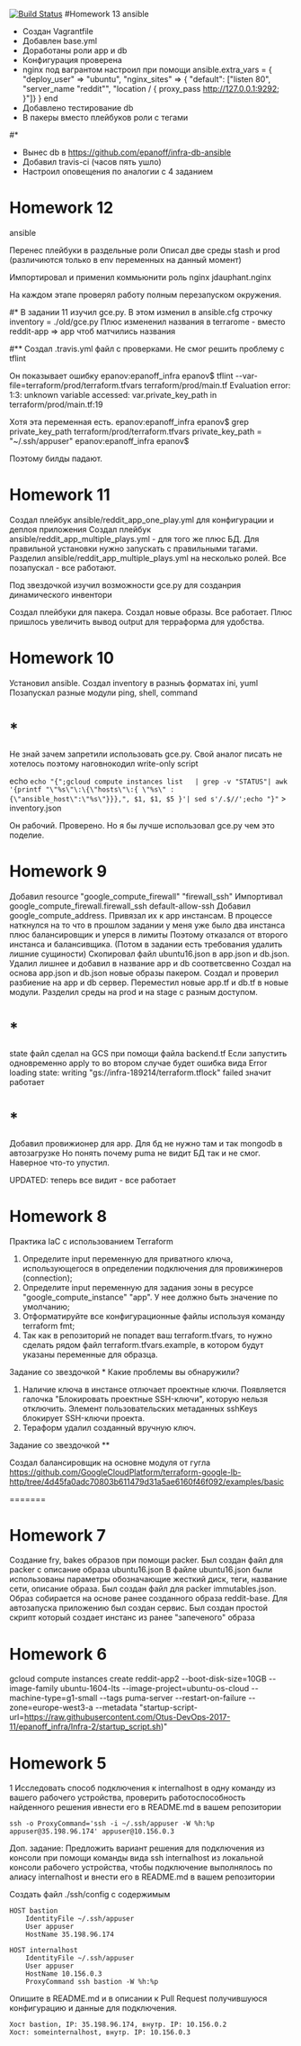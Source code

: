 [![Build Status](https://travis-ci.org/Otus-DevOps-2017-11/epanoff_infra.svg?branch=master)](https://travis-ci.org/Otus-DevOps-2017-11/epanoff_infra)
#Homework 13
ansible

* Создан Vagrantfile
* Добавлен base.yml
* Доработаны роли app и db
* Конфигурация проверена
* nginx под вагрантом настроил при помощи
      ansible.extra_vars = {
        "deploy_user" => "ubuntu",
        "nginx_sites" => { "default": ["listen 80", "server_name \"reddit\"", "location / { proxy_pass http://127.0.0.1:9292; }"]}
        }
    end
* Добавлено тестирование db
* В пакеры вместо плейбуков роли с тегами

#*
* Вынес db в https://github.com/epanoff/infra-db-ansible
* Добавил travis-ci (часов пять ушло)
* Настроил оповещения по аналогии с 4 заданием



# Homework 12
ansible

Перенес плейбуки в раздельные роли 
Описал две среды stash и prod (различиются только в env переменных на данный 
момент)

Импортировал и применил коммьюнити роль nginx jdauphant.nginx

На каждом этапе проверял работу полным перезапуском окружения.

#*
В задании 11 изучил gce.py. В этом изменил в ansible.cfg строчку
 inventory = ./old/gce.py
Плюс измененил названия в terrarome - вместо reddit-app => app чтоб матчились названия

#**
Создал .travis.yml файл с проверками. 
Не смог решить проблему с tflint

Он показывает ошибку
epanov:epanoff_infra epanov$ tflint --var-file=terraform/prod/terraform.tfvars terraform/prod/main.tf
Evaluation error: 1:3: unknown variable accessed: var.private_key_path in terraform/prod/main.tf:19

Хотя эта переменная есть.
epanov:epanoff_infra epanov$ grep private_key_path terraform/prod/terraform.tfvars
private_key_path = "~/.ssh/appuser"
epanov:epanoff_infra epanov$

Поэтому билды падают. 

# Homework 11

Создал плейбук ansible/reddit_app_one_play.yml для конфигурации и деплоя приложения
Создал плейбук  ansible/reddit_app_multiple_plays.yml - для того же плюс БД. Для правильной установки нужно запускать
с правильными тагами. 
Разделил ansible/reddit_app_multiple_plays.yml на несколько ролей.
Все позапускал - все работают. 

Под звездочкой изучил возможности gce.py для созданрия динамического инвентори

Создал плейбуки для пакера. Создал новые образы. 
Все работает. 
Плюс пришлось увеличить вывод output для терраформа для удобства.




# Homework 10
Установил ansible. Создал inventory в разныъ форматах ini, yuml
Позапускал разные модули ping, shell, command

# *
Не знай зачем запретили использовать gce.py. Свой аналог писать не хотелось
поэтому наговнокодил write-only script

echo `echo "{";gcloud compute instances list  
| grep -v "STATUS"| awk '{printf "\"%s\"\:\{\"hosts\"\:{ \"%s\" :{\"ansible_host\":\"%s\"}}},", $1, $1, $5 }'| sed s'/.$//';echo "}"`  > inventory.json

Он рабочий. Проверено. Но я бы лучше использовал gce.py чем это поделие. 


# Homework 9

Добавил resource "google_compute_firewall" "firewall_ssh"
Импортивал google_compute_firewall.firewall_ssh default-allow-ssh
Добавил google_compute_address. Привязал их к app инстансам.  В процессе наткнулся на то что в прошлом задании у меня уже было два инстанса плюс балансировщик и уперся в лимиты
Поэтому отказался от второго инстанса и балансивщика. (Потом в задании есть требования удалить лишние сущиности)
Скопировал файл ubuntu16.json в app.json и db.json. Удалил лишнее и добавил в название app и db соответсвенно
Создал на основа app.json и db.json новые образы пакером.
Создал и проверил разбиение на app и db сервер.
Переместил новые app.tf и db.tf в новые модули.
Разделил среды на prod и на stage с разным доступом.
# *
state файл сделал на GCS при помощи файла backend.tf
Если запустить одновременно apply то во втором случае будет ошибка вида
Error loading state: writing "gs://infra-189214/terraform.tflock" failed
значит работает
# *
Добавил провижионер для app. Для бд не нужно там и так mongodb в автозагрузке
Но понять почему puma не видит БД так и не смог. Наверное что-то упустил.  

UPDATED: теперь все видит - все работает
# Homework 8

Практика IaC с использованием Terraform

1. Определите input переменную для приватного ключа,
использующегося в определении подключения для
провижинеров (connection);
2. Определите input переменную для задания зоны в ресурсе
"google_compute_instance" "app". У нее должно быть значение
по умолчанию;
3. Отформатируйте все конфигурационные файлы используя
команду terraform fmt;
4. Так как в репозиторий не попадет ваш terraform.tfvars, то
нужно сделать рядом файл terraform.tfvars.example, в котором
будут указаны переменные для образца.


Задание со звездочкой *
Какие проблемы вы обнаружили?
1) Наличие ключа в инстансе отлючает проектные ключи. Появляется галочка "Блокировать проектные SSH-ключи", которую нельзя отключить. 
Элемент пользовательских метаданных sshKeys блокирует SSH-ключи проекта.
2) Тераформ удалил созданный вручную ключ. 

Задание со звездочкой **

Создал балансировщик на основне модуля от гугла https://github.com/GoogleCloudPlatform/terraform-google-lb-http/tree/4d45fa0adc70803b611479d31a5ae6160f46f092/examples/basic

=======
# Homework 7

Создание fry, bakes образов при помощи packer. 
Был создан файл для packer с описание образа ubuntu16.json
В файле ubuntu16.json были использованы параметры обозначающие жесткий диск,
теги, название сети, описание образа.
Был создан файл для packer immutables.json. Образ собирается на основе ранее
созданного образа reddit-base. Для автозапуска приложению был создан сервис.
Был создан простой скрипт который создает инстанс из ранее "запеченого" образа

# Homework 6


gcloud compute instances create reddit-app2  --boot-disk-size=10GB   --image-family ubuntu-1604-lts   --image-project=ubuntu-os-cloud   --machine-type=g1-small   --tags puma-server   --restart-on-failure   --zone=europe-west3-a --metadata "startup-script-url=https://raw.githubusercontent.com/Otus-DevOps-2017-11/epanoff_infra/Infra-2/startup_script.sh)"

# Homework 5

 1 Исследовать способ подключения к internalhost в одну команду из вашего рабочего устройства, проверить работоспособность найденного решения ивнести его в README.md в вашем репозитории
```
ssh -o ProxyCommand='ssh -i ~/.ssh/appuser -W %h:%p appuser@35.198.96.174' appuser@10.156.0.3
```
 Доп. задание: Предложить вариант решения для подключения из консоли при помощи команды вида ssh internalhost из локальной консоли рабочего устройства, чтобы подключение выполнялось по алиасу internalhost и внести его в README.md в вашем репозитории


Создать файл  ./ssh/config с содержимым
```
HOST bastion
    IdentityFile ~/.ssh/appuser
    User appuser
    HostName 35.198.96.174

HOST internalhost
    IdentityFile ~/.ssh/appuser
    User appuser
    HostName 10.156.0.3
    ProxyCommand ssh bastion -W %h:%p
```

 Опишите в README.md и в описании к Pull Request получившуюся конфигурацию и данные для
подключения.
```
Хост bastion, IP: 35.198.96.174, внутр. IP: 10.156.0.2
Хост: someinternalhost, внутр. IP: 10.156.0.3
```

